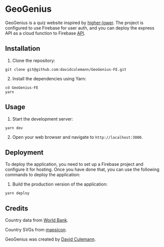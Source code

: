 # GeoGenius

GeoGenius is a quiz website inspired by [higher-lower](http://www.higherlowergame.com/). The project is configured to use Firebase for user auth, and you can deploy the express API as a cloud function to Firebase [API](https://github.com/davidculemann/GeoGenius-BE).

## Installation

1. Clone the repository:

```
git clone git@github.com:davidculemann/GeoGenius-FE.git
```

2. Install the dependencies using Yarn:

```
cd GeoGenius-FE
yarn
```

## Usage

1. Start the development server:

```
yarn dev
```

2. Open your web browser and navigate to `http://localhost:3000`.

## Deployment

To deploy the application, you need to set up a Firebase project and configure it for hosting. Once you have done that, you can use the following commands to deploy the application:

1. Build the production version of the application:

```
yarn deploy
```

## Credits

Country data from [World Bank](https://data.worldbank.org/).

Country SVGs from [mapsicon](https://github.com/djaiss/mapsicon/tree/master/).

GeoGenius was created by [David Culemann](https://github.com/davidculemann).
